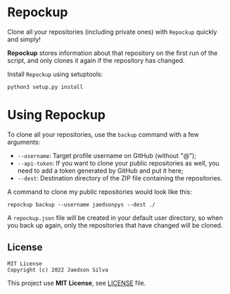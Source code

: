 # Repockup

Clone all your repositories (including private ones) with `Repockup` quickly and simply!

**Repockup** stores information about that repository on the first run of the script, and only clones it again if the repository has changed.

Install `Repockup` using setuptools:

```
python3 setup.py install
```

# Using Repockup

To clone all your repositories, use the `backup` command with a few arguments:

- `--username`: Target profile username on GitHub (without "@");
- `--api-token`: If you want to clone your public repositories as well, you need to add a token generated by GitHub and put it here;
- `--dest`: Destination directory of the ZIP file containing the repositories.

A command to clone my public repositories would look like this:

```
repockup backup --username jaedsonpys --dest ./
```

A `repockup.json` file will be created in your default user directory, so when you back up again, only the repositories that have changed will be cloned.

## License

```
MIT License
Copyright (c) 2022 Jaedson Silva
```

This project use **MIT License**, see [LICENSE](https://github.com/jaedsonpys/repockup/blob/master/LICENSE) file.